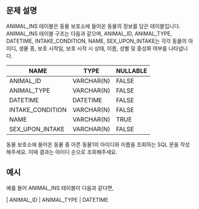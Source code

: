 ## 문제 설명
ANIMAL_INS 테이블은 동물 보호소에 들어온 동물의 정보를 담은 테이블입니다. ANIMAL_INS 테이블 구조는 다음과 같으며, ANIMAL_ID, ANIMAL_TYPE, DATETIME, INTAKE_CONDITION, NAME, SEX_UPON_INTAKE는 각각 동물의 아이디, 생물 종, 보호 시작일, 보호 시작 시 상태, 이름, 성별 및 중성화 여부를 나타냅니다.

| NAME             | TYPE    | NULLABLE |
|------------------|---------|----------|
| ANIMAL_ID         | VARCHAR(N) | FALSE       |
| ANIMAL_TYPE       | VARCHAR(N) | FALSE       |
| DATETIME          | DATETIME  | FALSE       |
| INTAKE_CONDITION | VARCHAR(N) | FALSE       |
| NAME              | VARCHAR(N) | TRUE        |
| SEX_UPON_INTAKE   | VARCHAR(N) | FALSE       |

동물 보호소에 들어온 동물 중 아픈 동물1의 아이디와 이름을 조회하는 SQL 문을 작성해주세요. 이때 결과는 아이디 순으로 조회해주세요.

## 예시
예를 들어 ANIMAL_INS 테이블이 다음과 같다면,

| ANIMAL_ID | ANIMAL_TYPE | DATETIME           